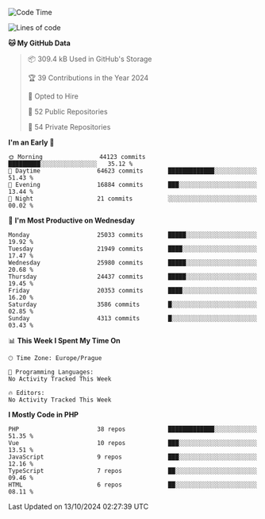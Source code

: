 <!--START_SECTION:waka-->
![Code Time](http://img.shields.io/badge/Code%20Time-1%2C583%20hrs%2058%20mins-blue)

![Lines of code](https://img.shields.io/badge/From%20Hello%20World%20I%27ve%20Written-39.4%20million%20lines%20of%20code-blue)

**🐱 My GitHub Data** 

> 📦 309.4 kB Used in GitHub's Storage 
 > 
> 🏆 39 Contributions in the Year 2024
 > 
> 💼 Opted to Hire
 > 
> 📜 52 Public Repositories 
 > 
> 🔑 54 Private Repositories 
 > 
**I'm an Early 🐤** 

```text
🌞 Morning                44123 commits       █████████░░░░░░░░░░░░░░░░   35.12 % 
🌆 Daytime                64623 commits       █████████████░░░░░░░░░░░░   51.43 % 
🌃 Evening                16884 commits       ███░░░░░░░░░░░░░░░░░░░░░░   13.44 % 
🌙 Night                  21 commits          ░░░░░░░░░░░░░░░░░░░░░░░░░   00.02 % 
```
📅 **I'm Most Productive on Wednesday** 

```text
Monday                   25033 commits       █████░░░░░░░░░░░░░░░░░░░░   19.92 % 
Tuesday                  21949 commits       ████░░░░░░░░░░░░░░░░░░░░░   17.47 % 
Wednesday                25980 commits       █████░░░░░░░░░░░░░░░░░░░░   20.68 % 
Thursday                 24437 commits       █████░░░░░░░░░░░░░░░░░░░░   19.45 % 
Friday                   20353 commits       ████░░░░░░░░░░░░░░░░░░░░░   16.20 % 
Saturday                 3586 commits        █░░░░░░░░░░░░░░░░░░░░░░░░   02.85 % 
Sunday                   4313 commits        █░░░░░░░░░░░░░░░░░░░░░░░░   03.43 % 
```


📊 **This Week I Spent My Time On** 

```text
🕑︎ Time Zone: Europe/Prague

💬 Programming Languages: 
No Activity Tracked This Week

🔥 Editors: 
No Activity Tracked This Week
```

**I Mostly Code in PHP** 

```text
PHP                      38 repos            █████████████░░░░░░░░░░░░   51.35 % 
Vue                      10 repos            ███░░░░░░░░░░░░░░░░░░░░░░   13.51 % 
JavaScript               9 repos             ███░░░░░░░░░░░░░░░░░░░░░░   12.16 % 
TypeScript               7 repos             ██░░░░░░░░░░░░░░░░░░░░░░░   09.46 % 
HTML                     6 repos             ██░░░░░░░░░░░░░░░░░░░░░░░   08.11 % 
```




 Last Updated on 13/10/2024 02:27:39 UTC
<!--END_SECTION:waka-->
<!--
**AlexKratky/AlexKratky** is a ✨ _special_ ✨ repository because its `README.md` (this file) appears on your GitHub profile.

Here are some ideas to get you started:

- 🔭 I’m currently working on ...
- 🌱 I’m currently learning ...
- 👯 I’m looking to collaborate on ...
- 🤔 I’m looking for help with ...
- 💬 Ask me about ...
- 📫 How to reach me: ...
- 😄 Pronouns: ...
- ⚡ Fun fact: ...
-->

